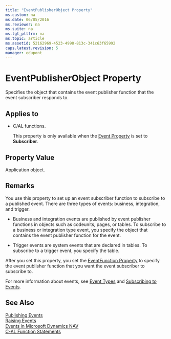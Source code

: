 ```yaml
---
title: "EventPublisherObject Property"
ms.custom: na
ms.date: 06/05/2016
ms.reviewer: na
ms.suite: na
ms.tgt_pltfrm: na
ms.topic: article
ms.assetid: 52162969-4523-4998-813c-341c63f65992
caps.latest.revision: 5
manager: edupont
---
```

# EventPublisherObject Property
Specifies the object that contains the event publisher function that the event subscriber responds to.  
  
## Applies to  
  
-   C\/AL functions.  
  
     This property is only available when the [Event Property](../dynamics-nav/Event-Property.md) is set to **Subscriber**.  
  
## Property Value  
 Application object.  
  
## Remarks  
 You use this property to set up an event subscriber function to subscribe to a published event. There are three types of events: business, integration, and trigger.  
  
-   Business and integration events are published by event publisher functions in objects such as codeunits, pages, or tables. To subscribe to a business or integration type event, you specify the object that contains the event publisher function for the event.  
  
-   Trigger events are system events that are declared in tables. To subscribe to a trigger event, you specify the table.  
  
 After you set this property, you set the [EventFunction Property](../dynamics-nav/EventFunction-Property.md) to specify the event publisher function that you want the event subscriber to subscribe to.  
  
 For more information about events, see [Event Types](../dynamics-nav/Event-Types.md) and [Subscribing to Events](../dynamics-nav/Subscribing-to-Events.md).  
  
## See Also  
 [Publishing Events](../dynamics-nav/Publishing-Events.md)   
 [Raising Events](../dynamics-nav/Raising-Events.md)   
 [Events in Microsoft Dynamics NAV](../dynamics-nav/Events-in-Microsoft-Dynamics-NAV.md)   
 [C\-AL Function Statements](../dynamics-nav/C-AL-Function-Statements.md)